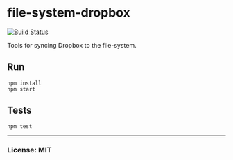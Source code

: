 # file-system-dropbox

[![Build Status](https://travis-ci.org/philcockfield/file-system-dropbox.svg?branch=master)](https://travis-ci.org/philcockfield/file-system-dropbox)

Tools for syncing Dropbox to the file-system.


## Run
    npm install
    npm start


## Tests

    npm test


---
### License: MIT
